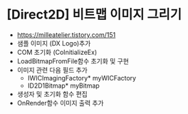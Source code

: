 # [Direct2D] 비트맵 이미지 그리기
- https://milleatelier.tistory.com/151
- 샘플 이미지 (DX Logo)추가
- COM 초기화 (CoInitializeEx)
- LoadBitmapFromFile함수 초기화 및 구현
- 이미지 관련 다음 필드 추가
  - IWICImagingFactory* myWICFactory
  - ID2D1Bitmap* myBitmap
- 생성자 및 초기화 함수 편집
- OnRender함수 이미지 출력 추가
